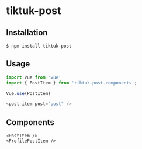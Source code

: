 # tiktuk-post

## Installation
```
$ npm install tiktuk-post
```

## Usage
```javascript
import Vue from 'vue'
import { PostItem } from 'tiktuk-post-components';

Vue.use(PostItem)
```
```javascript
<post-item post="post" />
```

## Components
```
<PostItem />
<ProfilePostItem />
```

